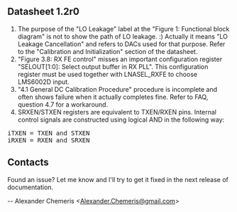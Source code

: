 Datasheet 1.2r0
---------------

 1. The purpose of the "LO Leakage" label at the "Figure 1: Functional block diagram" is not to show the path of LO leakage. :) Actually it means "LO Leakage Cancellation" and refers to DACs used for that purpose. Refer to the "Calibration and Initialization" section of the datasheet.
 2. "Figure 3.8: RX FE control" misses an important configuration register "SELOUT[1:0]: Select output buffer in RX PLL". This configuration register must be used together with LNASEL_RXFE to choose LMS6002D input.
 3. "4.1 General DC Calibration Procedure" procedure is incomplete and often shows failure when it actually completes fine. Refer to FAQ, question 4.7 for a workaround.
 4. SRXEN/STXEN registers are equivalent to TXEN/RXEN pins. Internal control signals are constructed using logical AND in the following way:
<pre>
iTXEN = TXEN and STXEN
iRXEN = RXEN and SRXEN
</pre>

Contacts
--------

Found an issue? Let me know and I'll try to get it fixed in the next release of documentation.

-- Alexander Chemeris &lt;Alexander.Chemeris@gmail.com&gt;
